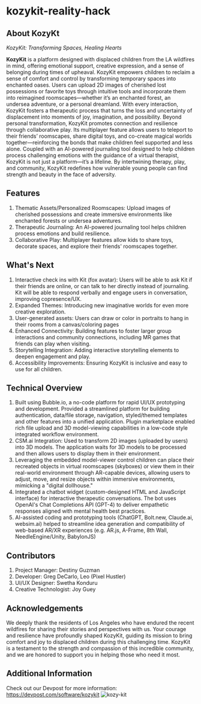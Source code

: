 # kozykit-reality-hack

## About KozyKt
_KozyKit: Transforming Spaces, Healing Hearts_

**KozyKit** is a platform designed with displaced children from the LA wildfires in mind, offering emotional support, creative expression, and a sense of belonging during times of upheaval. KozyKit empowers children to reclaim a sense of comfort and control by transforming temporary spaces into enchanted oases. Users can upload 2D images of cherished lost possessions or favorite toys through intuitive tools and incorporate them into reimagined roomscapes—whether it’s an enchanted forest, an undersea adventure, or a personal dreamland. With every interaction, KozyKit fosters a therapeutic process that turns the loss and uncertainty of displacement into moments of joy, imagination, and possibility.
Beyond personal transformation, KozyKit promotes connection and resilience through collaborative play. Its multiplayer feature allows users to teleport to their friends’ roomscapes, share digital toys, and co-create magical worlds together—reinforcing the bonds that make children feel supported and less alone. Coupled with an AI-powered journaling tool designed to help children process challenging emotions with the guidance of a virtual therapist, KozyKit is not just a platform—it’s a lifeline. By intertwining therapy, play, and community, KozyKit redefines how vulnerable young people can find strength and beauty in the face of adversity.

## Features 
1. Thematic Assets/Personalized Roomscapes: Upload images of cherished possessions and create immersive environments like enchanted forests or undersea adventures.
2. Therapeutic Journaling: An AI-powered journaling tool helps children process emotions and build resilience.
3. Collaborative Play: Multiplayer features allow kids to share toys, decorate spaces, and explore their friends' roomscapes together.


## What's Next 
1. Interactive check ins with Kit (fox avatar): Users will be able to ask Kit if their friends are online, or can talk to her directly instead of journaling. Kit will be able to respond verbally and engage users in conversation, improving copresence/UX.
3. Expanded Themes: Introducing new imaginative worlds for even more creative exploration.
4. User-generated assets: Users can draw or color in portraits to hang in their rooms from a canvas/coloring pages
5. Enhanced Connectivity: Building features to foster larger group interactions and community connections, including MR games that friends can play when visiting.
6. Storytelling Integration: Adding interactive storytelling elements to deepen engagement and play.
7. Accessibility Improvements: Ensuring KozyKit is inclusive and easy to use for all children.

## Technical Overview
1. Built using Bubble.io, a no-code platform for rapid UI/UX prototyping and development. Provided a streamlined platform for building authentication, data/file storage, navigation, styled/themed templates and other features into a unified application. Plugin marketplace enabled rich file upload and 3D model-viewing capabilities in a low-code style integrated workflow environment.
2. CSM.ai Integration: Used to transform 2D images (uploaded by users) into 3D models. The application waits for 3D models to be processed and then allows users to display them in their environment.
3. Leveraging the embedded model-viewer control children can place their recreated objects in virtual roomscapes (skyboxes) or view them in their real-world environment through AR-capable devices, allowing users to adjust, move, and resize objects within immersive environments, mimicking a "digital dollhouse."
4. Integrated a chatbot widget (custom-designed HTML and JavaScript interface) for interactive therapeutic conversations. The bot uses OpenAI's Chat Completions API (GPT-4) to deliver empathetic responses aligned with mental health best practices.
5. AI-assisted coding and prototyping tools (ChatGPT, Bolt.new, Claude.ai, websim.ai) helped to streamline idea generation and compatibility of web-based AR/XR experiences (e.g. AR.js, A-Frame, 8th Wall, NeedleEngine/Unity, BabylonJS)

## Contributors 
1. Project Manager: Destiny Guzman
2. Developer: Greg DeCarlo, Leo (Pixel Hustler)
3. UI/UX Designer: Swetha Konduru
4. Creative Technologist: Joy Guey

## Acknowledgements
We deeply thank the residents of Los Angeles who have endured the recent wildfires for sharing their stories and perspectives with us. Your courage and resilience have profoundly shaped KozyKit, guiding its mission to bring comfort and joy to displaced children during this challenging time. KozyKit is a testament to the strength and compassion of this incredible community, and we are honored to support you in helping those who need it most.


## Additional Information
Check out our Devpost for more information: https://devpost.com/software/kozykit
![kozy-kit](https://github.com/user-attachments/assets/4a659c4b-e2a8-42d0-9909-ce9416af91a9)
